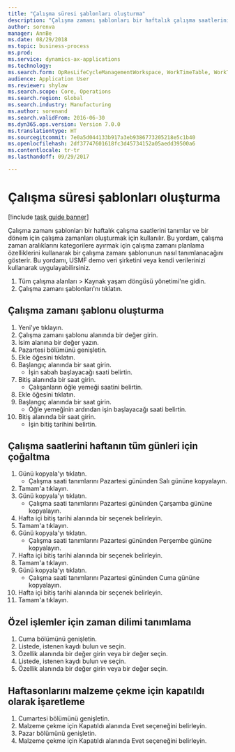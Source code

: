 ```yaml
--- 
title: "Çalışma süresi şablonları oluşturma"
description: "Çalışma zamanı şablonları bir haftalık çalışma saatlerini tanımlar ve bir dönem için çalışma zamanları oluşturmak için kullanılır."
author: sorenva
manager: AnnBe
ms.date: 08/29/2018
ms.topic: business-process
ms.prod: 
ms.service: dynamics-ax-applications
ms.technology: 
ms.search.form: OpResLifeCycleManagementWorkspace, WorkTimeTable, WorkTimeCopyDayDialog
audience: Application User
ms.reviewer: shylaw
ms.search.scope: Core, Operations
ms.search.region: Global
ms.search.industry: Manufacturing
ms.author: sorenand
ms.search.validFrom: 2016-06-30
ms.dyn365.ops.version: Version 7.0.0
ms.translationtype: HT
ms.sourcegitcommit: 7e0a5d044133b917a3eb9386773205218e5c1b40
ms.openlocfilehash: 2df37747601618fc3d45734152a05aedd39500a6
ms.contentlocale: tr-tr
ms.lasthandoff: 09/29/2017

---
```

# <a name="create-working-time-templates"></a>Çalışma süresi şablonları oluşturma

[!include [task guide banner](../../includes/task-guide-banner.md)]

Çalışma zamanı şablonları bir haftalık çalışma saatlerini tanımlar ve bir dönem için çalışma zamanları oluşturmak için kullanılır. Bu yordam, çalışma zaman aralıklarını kategorilere ayırmak için çalışma zamanı planlama özelliklerini kullanarak bir çalışma zamanı şablonunun nasıl tanımlanacağını gösterir. Bu yordamı, USMF demo veri şirketini veya kendi verilerinizi kullanarak uygulayabilirsiniz.

1. Tüm çalışma alanları > Kaynak yaşam döngüsü yönetimi'ne gidin.
2. Çalışma zamanı şablonları'nı tıklatın.

## <a name="create-working-time-template"></a>Çalışma zamanı şablonu oluşturma
1. Yeni'ye tıklayın.
2. Çalışma zamanı şablonu alanında bir değer girin.
3. İsim alanına bir değer yazın.
4. Pazartesi bölümünü genişletin.
5. Ekle öğesini tıklatın.
6. Başlangıç alanında bir saat girin.
    * İşin sabah başlayacağı saati belirtin.  
7. Bitiş alanında bir saat girin.
    * Çalışanların öğle yemeği saatini belirtin.  
8. Ekle öğesini tıklatın.
9. Başlangıç alanında bir saat girin.
    * Öğle yemeğinin ardından işin başlayacağı saati belirtin.  
10. Bitiş alanında bir saat girin.
    * İşin bitiş tarihini belirtin.  

## <a name="replicate-working-times-to-all-week-days"></a>Çalışma saatlerini haftanın tüm günleri için çoğaltma
1. Günü kopyala'yı tıklatın.
    * Çalışma saati tanımlarını Pazartesi gününden Salı gününe kopyalayın.  
2. Tamam'a tıklayın.
3. Günü kopyala'yı tıklatın.
    * Çalışma saati tanımlarını Pazartesi gününden Çarşamba gününe kopyalayın.  
4. Hafta içi bitiş tarihi alanında bir seçenek belirleyin.
5. Tamam'a tıklayın.
6. Günü kopyala'yı tıklatın.
    * Çalışma saati tanımlarını Pazartesi gününden Perşembe gününe kopyalayın.  
7. Hafta içi bitiş tarihi alanında bir seçenek belirleyin.
8. Tamam'a tıklayın.
9. Günü kopyala'yı tıklatın.
    * Çalışma saati tanımlarını Pazartesi gününden Cuma gününe kopyalayın.  
10. Hafta içi bitiş tarihi alanında bir seçenek belirleyin.
11. Tamam'a tıklayın.

## <a name="define-time-slots-for-special-operations"></a>Özel işlemler için zaman dilimi tanımlama
1. Cuma bölümünü genişletin.
2. Listede, istenen kaydı bulun ve seçin.
3. Özellik alanında bir değer girin veya bir değer seçin.
4. Listede, istenen kaydı bulun ve seçin.
5. Özellik alanında bir değer girin veya bir değer seçin.

## <a name="mark-weekend-days-as-closed-for-pickup"></a>Haftasonlarını malzeme çekme için kapatıldı olarak işaretleme
1. Cumartesi bölümünü genişletin.
2. Malzeme çekme için Kapatıldı alanında Evet seçeneğini belirleyin.
3. Pazar bölümünü genişletin.
4. Malzeme çekme için Kapatıldı alanında Evet seçeneğini belirleyin.


